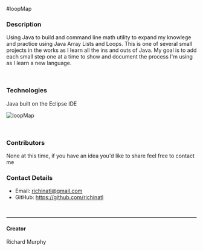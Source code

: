 #loopMap

### Description
Using Java to build and command line math utility to expand my knowlege and practice using Java Array Lists and Loops. This is one of several small projects in the works as I learn all the ins and outs of Java. My goal is to add each small step one at a time to show and document the process I'm using as I  learn a new language.

<br>

### Technologies
Java built on the Eclipse IDE

![loopMap](https://user-images.githubusercontent.com/95508564/204672143-336434df-d2c2-45a7-aaa1-0416e4fe1d8b.png)

<br>

### Contributors
None at this time, if you have an idea you'd like to share feel free to contact me

### Contact Details
* Email: richinatl@gmail.com
* GitHub: https://github.com/richinatl

<br>

---
#### Creator
Richard Murphy


